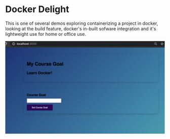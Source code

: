 # Docker Delight

This is one of several demos exploring containerizing a project in docker, looking at the build feature, docker's in-built sofware integration and it's lightweight use for home or office use.


![alt text](https://github.com/fion21/docker_delight/blob/main/docker.png)
